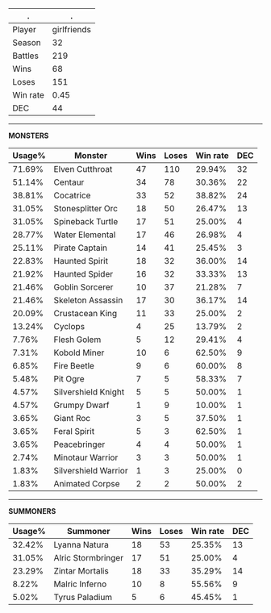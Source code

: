 .|.
|-|-
Player|girlfriends
Season|32
Battles|219
Wins|68
Loses|151
Win rate|0.45
DEC|44

---
**MONSTERS**

Usage%|Monster|Wins|Loses|Win rate|DEC|
-|-|-|-|-|-|
71.69%|Elven Cutthroat|47|110|29.94%|32|
51.14%|Centaur|34|78|30.36%|22|
38.81%|Cocatrice|33|52|38.82%|24|
31.05%|Stonesplitter Orc|18|50|26.47%|13|
31.05%|Spineback Turtle|17|51|25.00%|4|
28.77%|Water Elemental|17|46|26.98%|4|
25.11%|Pirate Captain|14|41|25.45%|3|
22.83%|Haunted Spirit|18|32|36.00%|14|
21.92%|Haunted Spider|16|32|33.33%|13|
21.46%|Goblin Sorcerer|10|37|21.28%|7|
21.46%|Skeleton Assassin|17|30|36.17%|14|
20.09%|Crustacean King|11|33|25.00%|2|
13.24%|Cyclops|4|25|13.79%|2|
7.76%|Flesh Golem|5|12|29.41%|4|
7.31%|Kobold Miner|10|6|62.50%|9|
6.85%|Fire Beetle|9|6|60.00%|8|
5.48%|Pit Ogre|7|5|58.33%|7|
4.57%|Silvershield Knight|5|5|50.00%|1|
4.57%|Grumpy Dwarf|1|9|10.00%|1|
3.65%|Giant Roc|3|5|37.50%|1|
3.65%|Feral Spirit|5|3|62.50%|1|
3.65%|Peacebringer|4|4|50.00%|1|
2.74%|Minotaur Warrior|3|3|50.00%|1|
1.83%|Silvershield Warrior|1|3|25.00%|0|
1.83%|Animated Corpse|2|2|50.00%|2|

---
**SUMMONERS**

Usage%|Summoner|Wins|Loses|Win rate|DEC|
-|-|-|-|-|-|
32.42%|Lyanna Natura|18|53|25.35%|13|
31.05%|Alric Stormbringer|17|51|25.00%|4|
23.29%|Zintar Mortalis|18|33|35.29%|14|
8.22%|Malric Inferno|10|8|55.56%|9|
5.02%|Tyrus Paladium|5|6|45.45%|1|
